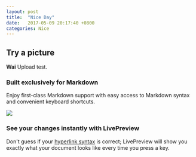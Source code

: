 ```yaml
---
layout: post
title:  "Nice Day"
date:   2017-05-09 20:17:40 +0800
categories: Nice
---
```


## Try a picture  ##

**Wai** Upload test.

### Built exclusively for Markdown ###

Enjoy first-class Markdown support with easy access to  Markdown syntax and convenient keyboard shortcuts.

![](https://waiman-app.github.io/assets/human.jpg)

### See your changes instantly with LivePreview ###

[comment]: <> (a reference style link.)
[//]: <> (This is also a comment.)


Don't guess if your [hyperlink syntax](http://markdownpad.com) is correct; LivePreview will show you exactly what your document looks like every time you press a key.

